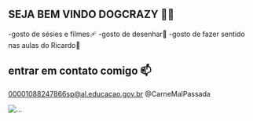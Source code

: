 ## SEJA BEM VINDO DOGCRAZY 🖤🐶

-gosto de sésies e filmes🩹 
-gosto de desenhar🎱
-gosto de fazer sentido nas aulas do Ricardo🧠

## entrar em contato comigo 📫

00001088247866sp@al.educacao.gov.br
@CarneMalPassada


![...](https://media.tenor.com/ifNjxo84OBsAAAAj/nerd-pacman.gif)
